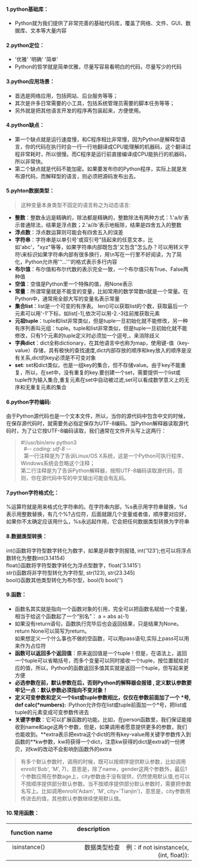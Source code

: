 #### 1.python基础库：
  * Python就为我们提供了非常完善的基础代码库，覆盖了网络、文件、GUI、数据库、文本等大量内容
  
#### 2.python定位：
  * '优雅' '明确' '简单'
  * Python的哲学就是简单优雅，尽量写容易看明白的代码，尽量写少的代码
  
#### 3.python应用场景：
  * 首选是网络应用，包括网站、后台服务等等；
  * 其次是许多日常需要的小工具，包括系统管理员需要的脚本任务等等；
  * 另外就是把其他语言开发的程序再包装起来，方便使用。 
  
#### 4.python缺点：
  * 第一个缺点就是运行速度慢，和C程序相比非常慢，因为Python是解释型语言，你的代码在执行时会一行一行地翻译成CPU能理解的机器码，这个翻译过程非常耗时，所以很慢。而C程序是运行前直接编译成CPU能执行的机器码，所以非常快。
  * 第二个缺点就是代码不能加密。如果要发布你的Python程序，实际上就是发布源代码，而解释型的语言，则必须把源码发布出去。
  
#### 5.pyhton数据类型：

 > 这种变量本身类型不固定的语言称之为动态语言:
 
 - **整数**：整数永远是精确的，除法都是精确的，整数除法有两种方式：1.'a/b'表示普通除法，结果是浮点数；2.'a//b'表示地板除，结果是四舍五入的整数   
 - **浮点数**：浮点数运算则可能会有四舍五入的误差   
 - **字符串**：字符串是以单引号'或双引号"括起来的任意文本，比如'abc'，"xyz"等等，如果字符串内部既包含'又包含"怎么办？可以用转义字符\来标识如果字符串内部有很多换行，用\n写在一行里不好阅读，为了简化，Python允许用'''...'''的格式表示多行内容    
 - **布尔值**：布尔值和布尔代数的表示完全一致，一个布尔值只有True、False两种值   
 - **空值**：空值是Python里一个特殊的值，用None表示   
 - **常量**：所谓常量就是不能变的变量，比如常用的数学常数π就是一个常量。在Python中，通常用全部大写的变量名表示常量   
 - **集合list**：list是一个可变的有序表。 len()可以获取list的个数，获取最后一个元素可以用'-1'下标，如list[-1],依次可以用-2.-3往前推获取元素   
 - **元祖tuple**：tuple和list非常类似，但是tuple一旦初始化就不能修改，另一种有序列表叫元组：tuple。tuple和list非常类似，但是tuple一旦初始化就不能修改，只有1个元素的tuple定义时必须加一个逗号,，来消除歧义   
 - **字典dict**：dict全称dictionary，在其他语言中也称为map，使用键-值（key-value）存储，具有极快的查找速度,dict内部存放的顺序和key放入的顺序是没有关系,dict的key必须是不可变对象   
 - **set**: set和dict类似，也是一组key的集合，但不存储value。由于key不能重复，所以，在set中，没有重复的key.要创建一个set，需要提供一个list或tuple作为输入集合,重复元素在set中自动被过滤,set可以看成数学意义上的无序和无重复元素的集合   

#### 6.python字符编码:
 由于Python源代码也是一个文本文件，所以，当你的源代码中包含中文的时候，在保存源代码时，就需要务必指定保存为UTF-8编码。当Python解释器读取源代码时，为了让它按UTF-8编码读取，我们通常在文件开头写上这两行：  
 
 > #!/usr/bin/env python3   
   #-*- coding: utf-8 -*-   
   第一行注释是为了告诉Linux/OS X系统，这是一个Python可执行程序，Windows系统会忽略这个注释；   
   第二行注释是为了告诉Python解释器，按照UTF-8编码读取源代码，否则，你在源代码中写的中文输出可能会有乱码。   

#### 7.python字符格式化：
%运算符就是用来格式化字符串的。在字符串内部，%s表示用字符串替换，%d表示用整数替换，有几个%?占位符，后面就跟几个变量或者值，顺序要对应好，如果你不太确定应该用什么，%s永远起作用，它会把任何数据类型转换为字符串

#### 8.数据类型转换：
int()函数将字符型数字转化为数字，如果是非数字则报错, int('123');也可以将浮点数转化为整数int(3.14154)     
float()函数将字符型数字转化为浮点型数字，float('3.1415')   
str()函数将非字符型转化为字符型, str(123), str(23.345)      
bool()函数其他类型转化为布尔型，bool(1) bool('')     
 
#### 9.函数：
- 函数名其实就是指向一个函数对象的引用，完全可以把函数名赋给一个变量，相当于给这个函数起了一个“别名”： a = abs  a(-1)      
- 如果没有return语句，函数执行完毕后也会返回结果，只是结果为None。return None可以简写为return。      
如果想定义一个什么事也不做的空函数，可以用pass语句,实际上pass可以用来作为占位符   
- **函数可以返回多个返回值**：原来返回值是一个tuple！但是，在语法上，返回一个tuple可以省略括号，而多个变量可以同时接收一个tuple，按位置赋给对应的值，所以，Python的函数返回多值其实就是返回一个tuple，但写起来更方便    
- **必选参数在前，默认参数在后，否则Python的解释器会报错 , 定义默认参数要牢记一点：默认参数必须指向不变对象！**    
- **定义可变参数和定义一个list或tuple参数相比，仅仅在参数前面加了一个 \*号, def calc(\*numbers):** :Python允许你在list或tuple前面加一个\*号，把list或tuple的元素变成可变参数传进去    
- **关键字参数**：它可以扩展函数的功能。比如，在person函数里，我们保证能接收到name和age这两个参数，但是，如果调用者愿意提供更多的参数，我们也能收到。\**extra表示把extra这个dict的所有key-value用关键字参数传入到函数的\**kw参数，kw将获得一个dict，注意kw获得的dict是extra的一份拷贝，对kw的改动不会影响到函数外的extra    
 
 > 有多个默认参数时，调用的时候，既可以按顺序提供默认参数，比如调用enroll('Bob', 'M', 7)，意思是，除了name，gender这两个参数外，最后1个参数应用在参数age上，city参数由于没有提供，仍然使用默认值,也可以不按顺序提供部分默认参数。当不按顺序提供部分默认参数时，需要把参数名写上。比如调用enroll('Adam', 'M', city='Tianjin')，意思是，city参数用传进去的值，其他默认参数继续使用默认值。  



#### 10.常用函数：
|  function name                |     description                                                         |
|:------------------------------|------------------------------------------------------------------------:|
|    isinstance()               |     数据类型检查    例：if not isinstance(x, (int, float)):              |
